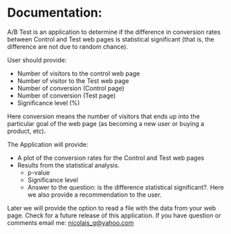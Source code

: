 # Documentation:

A/B Test is an application to determine if the difference in conversion rates between Control and Test web pages is statistical significant (that is, the difference are not due to random chance).
 
User should provide:

* Number of visitors to the control web page
* Number of visitor to the Test web page
* Number of conversion (Control page)
* Number of conversion (Test page)
* Significance level (%)

Here conversion means the number of visitors that ends up into the particular goal of the web page 
(as becoming a new user or buying a product, etc).

The Application will provide:

* A plot of the conversion rates for the Control and Test web pages
* Results from the statistical analysis. 
    - p-value 
    - Significance level 
    - Answer to the question: is the difference statistical significant?. Here we also provide a recommendation to the user. 

Later we will provide the option to read a file with the data from your web page. Check for a future release of this application. 
If you have question or comments email me: nicolais_g@yahoo.com
